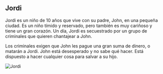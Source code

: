## Jordi

Jordi es un niño de 10 años que vive con su padre, John, en una pequeña ciudad. Es un niño tímido y reservado, pero también es muy cariñoso y tiene un gran corazón.
Un día, Jordi es secuestrado por un grupo de criminales que quieren chantajear a John. 

Los criminales exigen que John les pague una gran suma de dinero, o matarán a Jordi.
John está desesperado y no sabe qué hacer. Está dispuesto a hacer cualquier cosa para salvar a su hijo.


![Jordi](https://github.com/Chipi9401/En-busca-del-principe-perdido/assets/123870922/1becbba4-56e8-431a-9059-b3fef759769a)
